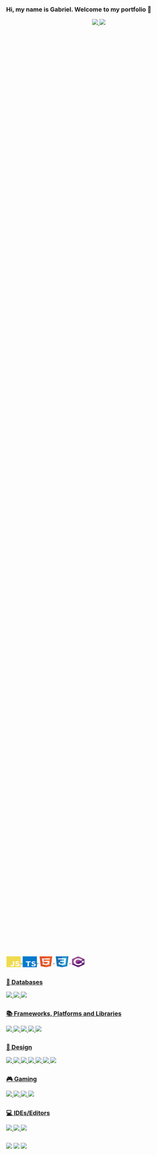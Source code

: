 ### Hi, my name is Gabriel. Welcome to my portfolio 👋

<div align="center" style="height:180em;">
  <a href="https://github.com/gdspeixoto">
  <img height="250em" src="https://github-readme-stats.vercel.app/api?username=gdspeixoto&show_icons=true&theme=dark&include_all_commits=true&count_private=true">
  <img height="250em" src="https://github-readme-stats.vercel.app/api/top-langs/?username=gdspeixoto&langs_count=8&theme=dark">
</div>
<div style="display: inline_block"><br>
  <img align="center" alt="gdspeixoto-Js" height="30" width="40" src="https://raw.githubusercontent.com/devicons/devicon/master/icons/javascript/javascript-plain.svg">
  <img align="center" alt="gdspeixoto-Ts" height="30" width="40" src="https://raw.githubusercontent.com/devicons/devicon/master/icons/typescript/typescript-plain.svg">
  <img align="center" alt="gdspeixoto-HTML" height="30" width="40" src="https://raw.githubusercontent.com/devicons/devicon/master/icons/html5/html5-original.svg">
  <img align="center" alt="gdspeixoto-CSS" height="30" width="40" src="https://raw.githubusercontent.com/devicons/devicon/master/icons/css3/css3-original.svg">
  <img align="center" alt="gdspeixoto-Csharp" height="30" width="40" src="https://raw.githubusercontent.com/devicons/devicon/master/icons/csharp/csharp-original.svg">
</div>

##
### 💾 Databases
<div>
  <img src="https://img.shields.io/badge/Microsoft%20SQL%20Sever-CC2927?style=for-the-badge&logo=microsoft%20sql%20server&logoColor=white">
 	<img src="https://img.shields.io/badge/mysql-%2300f.svg?style=for-the-badge&logo=mysql&logoColor=white">
  <img src="https://img.shields.io/badge/sqlite-%2307405e.svg?style=for-the-badge&logo=sqlite&logoColor=white">
</div>

##
### 📚 Frameworks, Platforms and Libraries
<div>
  <img src="https://img.shields.io/badge/.NET-5C2D91?style=for-the-badge&logo=.net&logoColor=white">
 	<img src="https://img.shields.io/badge/adobe%20photoshop-%2331A8FF.svg?style=for-the-badge&logo=adobe%20photoshop&logoColor=white">
  <img src="https://img.shields.io/badge/Adobe%20XD-470137?style=for-the-badge&logo=Adobe%20XD&logoColor=#FF61F6">
  <img src="https://img.shields.io/badge/Canva-%2300C4CC.svg?style=for-the-badge&logo=Canva&logoColor=white">
  <img src="https://img.shields.io/badge/figma-%23F24E1E.svg?style=for-the-badge&logo=figma&logoColor=white">
</div>

##
### 🎨 Design
<div>
  <img src="https://img.shields.io/badge/adobe%20illustrator-%23FF9A00.svg?style=for-the-badge&logo=adobe%20illustrator&logoColor=white">
 	<img src="https://img.shields.io/badge/angular-%23DD0031.svg?style=for-the-badge&logo=angular&logoColor=white">
  <img src="https://img.shields.io/badge/Ionic-%233880FF.svg?style=for-the-badge&logo=Ionic&logoColor=white">
  <img src="https://img.shields.io/badge/JWT-black?style=for-the-badge&logo=JSON%20web%20tokens">
  <img src="https://img.shields.io/badge/node.js-6DA55F?style=for-the-badge&logo=node.js&logoColor=white">
  <img src="https://img.shields.io/badge/SASS-hotpink.svg?style=for-the-badge&logo=SASS&logoColor=white">
  <img src="https://img.shields.io/badge/bootstrap-%23563D7C.svg?style=for-the-badge&logo=bootstrap&logoColor=white">
</div>

##
### 🎮 Gaming
<div>
  <img src="https://img.shields.io/badge/epicgames-%23313131.svg?style=for-the-badge&logo=epicgames&logoColor=white">
 	<img src="https://img.shields.io/badge/nVIDIA-%2376B900.svg?style=for-the-badge&logo=nVIDIA&logoColor=white">
  <img src="https://img.shields.io/badge/steam-%23000000.svg?style=for-the-badge&logo=steam&logoColor=white">
  <img src="https://img.shields.io/badge/xbox-%23107C10.svg?style=for-the-badge&logo=xbox&logoColor=white">
</div>

##
### 💻 IDEs/Editors
<div>
  <img src="https://img.shields.io/badge/sublime_text-%23575757.svg?style=for-the-badge&logo=sublime-text&logoColor=important">
 	<img src="https://img.shields.io/badge/Visual%20Studio%20Code-0078d7.svg?style=for-the-badge&logo=visual-studio-code&logoColor=white">
  <img src="https://img.shields.io/badge/Visual%20Studio-5C2D91.svg?style=for-the-badge&logo=visual-studio&logoColor=white">
</div>

##

<div> 
  <!--<a href="" target="_blank"><img src="https://img.shields.io/badge/YouTube-FF0000?style=for-the-badge&logo=youtube&logoColor=white" target="_blank"></a>-->
  <a href="https://www.instagram.com/_gdspeixoto/" target="_blank"><img src="https://img.shields.io/badge/-Instagram-%23E4405F?style=for-the-badge&logo=instagram&logoColor=white" target="_blank"></a>
 	<!--<a href="" target="_blank"><img src="https://img.shields.io/badge/Twitch-9146FF?style=for-the-badge&logo=twitch&logoColor=white" target="_blank"></a>
 <a href="https://discord.gg/wagxzStdcR" target="_blank"><img src="https://img.shields.io/badge/Discord-7289DA?style=for-the-badge&logo=discord&logoColor=white" target="_blank"></a> -->
  <a href = "mailto:gdspeixoto.ssa@outlook.com"><img src="https://img.shields.io/badge/Microsoft_Outlook-0078D4?style=for-the-badge&logo=microsoft-outlook&logoColor=white" target="_blank"></a>
  <a href="https://www.linkedin.com/in/gabriel-peixoto-35b495198/" target="_blank"><img src="https://img.shields.io/badge/-LinkedIn-%230077B5?style=for-the-badge&logo=linkedin&logoColor=white" target="_blank"></a>   
</div>

<!--
**gdspeixoto/gdspeixoto** is a ✨ _special_ ✨ repository because its `README.md` (this file) appears on your GitHub profile.

Here are some ideas to get you started:

- 🔭 I’m currently working on ...
- 🌱 I’m currently learning ...
- 👯 I’m looking to collaborate on ...
- 🤔 I’m looking for help with ...
- 💬 Ask me about ...
- 📫 How to reach me: ...
- 😄 Pronouns: ...
- ⚡ Fun fact: ...
-->
